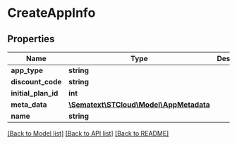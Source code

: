 # CreateAppInfo

## Properties
| Name                | Type                                                      | Description | Notes      |
| ------------------- | --------------------------------------------------------- | ----------- | ---------- |
| **app_type**        | **string**                                                |             | [optional] |
| **discount_code**   | **string**                                                |             | [optional] |
| **initial_plan_id** | **int**                                                   |             | [optional] |
| **meta_data**       | [**\Sematext\STCloud\Model\AppMetadata**](AppMetadata.md) |             | [optional] |
| **name**            | **string**                                                |             | [optional] |

[[Back to Model list]](../../README.md#documentation-for-models) [[Back to API list]](../../README.md#documentation-for-api-endpoints) [[Back to README]](../../README.md)
